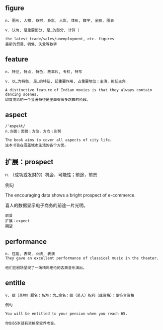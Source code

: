 ## figure
```
n. 图形, 人物, 身材, 身影, 人影, 体形, 数字, 金额, 图表

v. 认为, 是重要部分, 是…的部分, 计算（

the latest trade/sales/unemployment, etc. figures
最新的贸易、销售、失业等数字
```

## feature
```
n. 特征, 特点, 特色, 故事片, 专栏, 特写

v. 以…为特色, 是…的特征, 起重要作用, 占重要地位；主演，担任主角

A distinctive feature of Indian movies is that they always contain dancing scenes.
印度电影的一个显著特征是里面有很多跳舞的桥段。
```

## aspect
```
/'æspekt/
n.方面；面貌；方位，方向；形势

The book aims to cover all aspects of city life.
这本书旨在涵盖城市生活的各个方面。

```

##  扩展：prospect 
n. （成功或发财的）机会，可能性；前途，前景

例句

The encouraging data shows a bright prospect of e-commerce.

喜人的数据显示电子商务的前途一片光明。
```
前景 
扩展：expect
期望 
```
## performance
```
n. 性能, 表现, 业绩, 表演
They gave an excellent performance of classical music in the theater.

他们在剧场呈现了一场精彩绝伦的古典音乐演出。
```
## entitle
```
v. 给（某物）题名；名为；为…命名；给（某人）权利（或资格）；使符合资格

例句

You will be entitled to your pension when you reach 65.

你到65岁就有资格享受养老金。
```